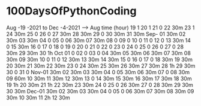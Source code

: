 # 100DaysOfPythonCoding
Aug -19 -2021 to Dec -4-2021
--> Aug  time (hour)
    19   1
    20   1
    21   0
    22   30m
    23   1
    24   30m
    25   0
    26   0
    27   30m
    28   30m
    29   0
    30   30m
    31   30m
Sep- 01  30m
    02   30m
    03   30m
    04   0
    05   0
    06   30m
    07   30m
    08   0
    09   0
    10   0
    11   0
    12   0
    13   30m
    14   0
    15   30m
    16   0
    17   0
    18   0
    19   0
    20   0
    21   0
    22   0
    23   0
    24   0
    25   0
    26   0
    27   0
    28   30m
    29   30m
    30   1h
Oct 01   0
    02   0
    03   0
    04   30m
    05   30m
    06   30m
    07   30m
    08   30m
    09   30m
    10   0
    11   0
    12   30m
    13   30m
    14   30m
    15   0
    16   0
    17   0
    18   30m
    19   30m
    20   30m
    21   30m
    22   30m
    23   0
    24   30m
    25   30m
    26   30m
    27   30m
    28   1h
    29   30m
    30   0
    31   0
Nov-01   30m
    02   30m
    03   30m
    04   0
    05   30m
    06   30m
    07   0
    08   30m
    09   60m
    10   30m
    11   30m
    12   30m
    13   0
    14   30m
    15   30m
    16   30m
    17   30m
    18   30m
    19   1h
    20   30m
    21   1h
    22   30m
    23   30m
    24   0
    25   0
    26   30m
    27   0
    28   30m
    29   30m
    30   30m
Dec-01   30m
    02   30m
    03   30m
    04   0
    05   0
    06   30m
    07   30m
    08   30m
    09   30m
    10   30m
    11   2h
    12   30m
